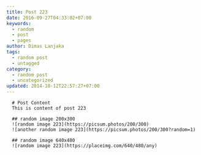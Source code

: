 ```yaml
---
title: Post 223
date: 2016-09-27T04:33:02+07:00
keywords:
  - random
  - post
  - pages
author: Dimas Lanjaka
tags:
  - random post
  - untagged
category:
  - random post
  - uncategorized
updated: 2014-10-12T22:57:27+07:00
---
```


      # Post Content
      This is content of post 223

      ## random image 200x300
      ![random image 223](https://picsum.photos/200/300)
      ![another random image 223](https://picsum.photos/200/300?random=1)

      ## random image 640x480
      ![random image 223](https://placeimg.com/640/480/any)
      